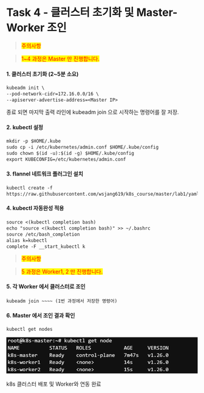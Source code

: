 # Task 4 - 클러스터 초기화 및 Master-Worker 조인

> <mark style="color:red;">주의사항</mark>

> <mark style="color:red;">1\~4 과정은 Master 만 진행합니다.</mark>

#### 1. 클러스터 초기화 (2\~5분 소요)

```
kubeadm init \
--pod-network-cidr=172.16.0.0/16 \
--apiserver-advertise-address=<Master IP>
```

종료 되면 마지막 출력 라인에 kubeadm join 으로 시작하는 명령어를 잘 저장.

#### 2. kubectl 설정

```
mkdir -p $HOME/.kube
sudo cp -i /etc/kubernetes/admin.conf $HOME/.kube/config
sudo chown $(id -u):$(id -g) $HOME/.kube/config
export KUBECONFIG=/etc/kubernetes/admin.conf
```

#### 3. flannel 네트워크 플러그인 설치

```
kubectl create -f https://raw.githubusercontent.com/wsjang619/k8s_course/master/lab1/yaml/flannel.yaml
```

#### 4. kubectl 자동완성 적용

```
source <(kubectl completion bash)
echo "source <(kubectl completion bash)" >> ~/.bashrc
source /etc/bash_completion
alias k=kubectl
complete -F __start_kubectl k
```

> <mark style="color:red;">주의사항</mark>

> <mark style="color:red;">5 과정은 Worker1, 2 만 진행합니다.</mark>

#### 5. 각 Worker 에서 클러스터로 조인

```
kubeadm join ~~~~ (1번 과정에서 저장한 명령어)
```

#### 6. Master 에서 조인 결과 확인

```
kubectl get nodes
```

![](../img/liT4-6.png)

k8s 클러스터 배포 및 Worker와 연동 완료
